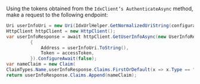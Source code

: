 
Using the tokens obtained from the `IdxClient’s AuthenticateAsync`
method, make a request to the following endpoint:

```csharp
Uri userInfoUri = new Uri(IdxUrlHelper.GetNormalizedUriString(configuration.Issuer, "v1/userinfo"));
HttpClient httpClient = new HttpClient();
var userInfoResponse = await httpClient.GetUserInfoAsync(new UserInfoRequest
         {
             Address = userInfoUri.ToString(),
             Token = accessToken,
         }).ConfigureAwait(false);
var nameClaim = new Claim(
ClaimTypes.Name,userInfoResponse.Claims.FirstOrDefault(x => x.Type == "name")?.Value);
return userInfoResponse.Claims.Append(nameClaim);
```
